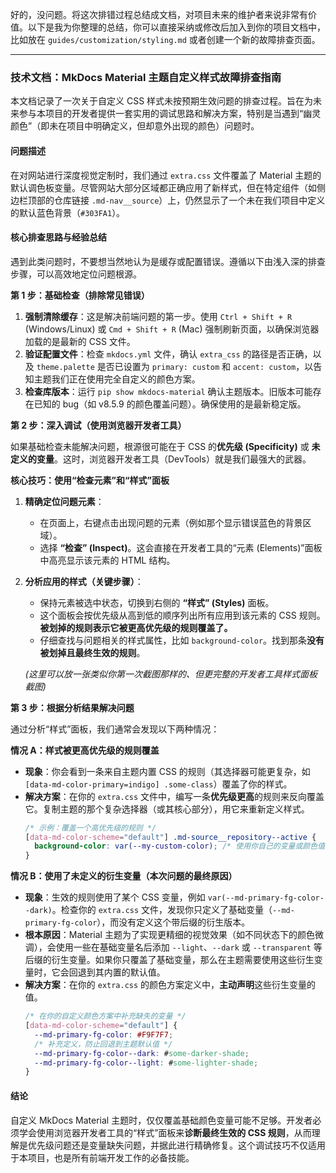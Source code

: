 好的，没问题。将这次排错过程总结成文档，对项目未来的维护者来说非常有价值。以下是我为你整理的总结，你可以直接采纳或修改后加入到你的项目文档中，比如放在 `guides/customization/styling.md` 或者创建一个新的故障排查页面。

---

### **技术文档：MkDocs Material 主题自定义样式故障排查指南**

本文档记录了一次关于自定义 CSS 样式未按预期生效问题的排查过程。旨在为未来参与本项目的开发者提供一套实用的调试思路和解决方案，特别是当遇到“幽灵颜色”（即未在项目中明确定义，但却意外出现的颜色）问题时。

#### **问题描述**

在对网站进行深度视觉定制时，我们通过 `extra.css` 文件覆盖了 Material 主题的默认调色板变量。尽管网站大部分区域都正确应用了新样式，但在特定组件（如侧边栏顶部的仓库链接 `.md-nav__source`）上，仍然显示了一个未在我们项目中定义的默认蓝色背景（`#303FA1`）。

#### **核心排查思路与经验总结**

遇到此类问题时，不要想当然地认为是缓存或配置错误。遵循以下由浅入深的排查步骤，可以高效地定位问题根源。

**第 1 步：基础检查（排除常见错误）**

1.  **强制清除缓存**：这是解决前端问题的第一步。使用 `Ctrl + Shift + R` (Windows/Linux) 或 `Cmd + Shift + R` (Mac) 强制刷新页面，以确保浏览器加载的是最新的 CSS 文件。
2.  **验证配置文件**：检查 `mkdocs.yml` 文件，确认 `extra_css` 的路径是否正确，以及 `theme.palette` 是否已设置为 `primary: custom` 和 `accent: custom`，以告知主题我们正在使用完全自定义的颜色方案。
3.  **检查库版本**：运行 `pip show mkdocs-material` 确认主题版本。旧版本可能存在已知的 bug（如 v8.5.9 的颜色覆盖问题）。确保使用的是最新稳定版。

**第 2 步：深入调试（使用浏览器开发者工具）**

如果基础检查未能解决问题，根源很可能在于 CSS 的**优先级 (Specificity)** 或 **未定义的变量**。这时，浏览器开发者工具（DevTools）就是我们最强大的武器。

**核心技巧：使用“检查元素”和“样式”面板**

1.  **精确定位问题元素**：
    *   在页面上，右键点击出现问题的元素（例如那个显示错误蓝色的背景区域）。
    *   选择 **“检查” (Inspect)**。这会直接在开发者工具的“元素 (Elements)”面板中高亮显示该元素的 HTML 结构。

2.  **分析应用的样式（关键步骤）**：
    *   保持元素被选中状态，切换到右侧的 **“样式” (Styles)** 面板。
    *   这个面板会按优先级从高到低的顺序列出所有应用到该元素的 CSS 规则。**被划掉的规则表示它被更高优先级的规则覆盖了。**
    *   仔细查找与问题相关的样式属性，比如 `background-color`。找到那条**没有被划掉且最终生效的规则**。

      *(这里可以放一张类似你第一次截图那样的、但更完整的开发者工具样式面板截图)*

**第 3 步：根据分析结果解决问题**

通过分析“样式”面板，我们通常会发现以下两种情况：

**情况 A：样式被更高优先级的规则覆盖**

*   **现象**：你会看到一条来自主题内置 CSS 的规则（其选择器可能更复杂，如 `[data-md-color-primary=indigo] .some-class`）覆盖了你的样式。
*   **解决方案**：在你的 `extra.css` 文件中，编写一条**优先级更高**的规则来反向覆盖它。复制主题的那个复杂选择器（或其核心部分），用它来重新定义样式。
    ```css
    /* 示例：覆盖一个高优先级的规则 */
    [data-md-color-scheme="default"] .md-source__repository--active {
      background-color: var(--my-custom-color); /* 使用你自己的变量或颜色值 */
    }
    ```

**情况 B：使用了未定义的衍生变量（本次问题的最终原因）**

*   **现象**：生效的规则使用了某个 CSS 变量，例如 `var(--md-primary-fg-color--dark)`。检查你的 `extra.css` 文件，发现你只定义了基础变量（`--md-primary-fg-color`），而没有定义这个带后缀的衍生版本。
*   **根本原因**：Material 主题为了实现更精细的视觉效果（如不同状态下的颜色微调），会使用一些在基础变量名后添加 `--light`、`--dark` 或 `--transparent` 等后缀的衍生变量。如果你只覆盖了基础变量，那么在主题需要使用这些衍生变量时，它会回退到其内置的默认值。
*   **解决方案**：在你的 `extra.css` 的颜色方案定义中，**主动声明**这些衍生变量的值。
    ```css
    /* 在你的自定义颜色方案中补充缺失的变量 */
    [data-md-color-scheme="default"] {
      --md-primary-fg-color: #F9F7F7;
      /* 补充定义，防止回退到主题默认值 */
      --md-primary-fg-color--dark: #some-darker-shade; 
      --md-primary-fg-color--light: #some-lighter-shade;
    }
    ```

#### **结论**

自定义 MkDocs Material 主题时，仅仅覆盖基础颜色变量可能不足够。开发者必须学会使用浏览器开发者工具的“样式”面板来**诊断最终生效的 CSS 规则**，从而理解是优先级问题还是变量缺失问题，并据此进行精确修复。这个调试技巧不仅适用于本项目，也是所有前端开发工作的必备技能。